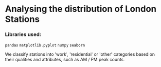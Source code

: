 # Analysing the distribution of London Stations


### Libraries used: 
`pandas` `matplotlib.pyplot` `numpy` `seaborn`

We classify stations into 'work', 'residential' or 'other' categories based on their qualities and attributes, such as AM / PM peak counts.
